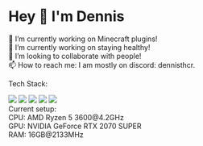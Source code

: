 # Hey 👋 I'm Dennis
🔭 I’m currently working on Minecraft plugins! <br>
🌱 I’m currently working on staying healthy! <br>
👯 I’m looking to collaborate with people! <br>
📫 How to reach me: I am mostly on discord: dennisthcr.  <br>

Tech Stack:
<div align="left">
  <img src="https://img.shields.io/badge/-x86--64%20ASM-black?logo=none&style=for-the-badge" />
  <img src="https://img.shields.io/badge/-JS-1AB374?logo=javascript&style=for-the-badge" />
  <img src="https://img.shields.io/badge/-Node.js-007D6E?logo=nodedotjs&style=for-the-badge" />
  <img src="https://img.shields.io/badge/-Python-0098C2?logo=python&style=for-the-badge" />
  <img src="https://img.shields.io/badge/-Lua-0098C2?logo=lua&style=for-the-badge" />
</div>
Current setup:<br>
CPU: AMD Ryzen 5 3600@4.2GHz<br>
GPU: NVIDIA GeForce RTX 2070 SUPER<br>
RAM: 16GB@2133MHz<br>
